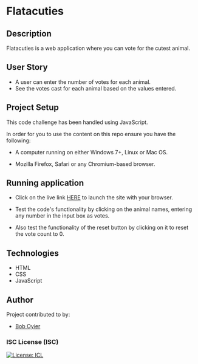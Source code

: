 # Flatacuties

## Description

Flatacuties is a web application where you can vote for the cutest animal.
​

## User Story

- A user can enter the number of votes for each animal.
- See the votes cast for each animal based on the values entered.

## Project Setup

This code challenge has been handled using JavaScript.

In order for you to use the content on this repo ensure you have the following:

- A computer running on either Windows 7+, Linux or Mac OS.

- Mozilla Firefox, Safari or any Chromium-based browser.

## Running application

- Click on the live link [HERE](https://flatacuties-gamma.vercel.app/) to launch the site with your browser.

- Test the code's functionality by clicking on the animal names, entering any number in the input box as votes.
- Also test the functionality of the reset button by clicking on it to reset the vote count to 0.

## Technologies

- HTML
- CSS
- JavaScript
  ​

## Author

Project contributed to by:

- [Bob Oyier](https://github.com/oyieroyier)

### ISC License (ISC)

[![License: ICL](https://img.shields.io/badge/License-ISC-blue.svg)](https://opensource.org/licenses/ISC)
